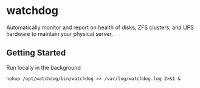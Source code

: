 # watchdog

Automatically monitor and report on health of disks, ZFS clusters, and UPS hardware to maintain your physical server.

## Getting Started

Run locally in the background

```
nohup /opt/watchdog/bin/watchdog >> /var/log/watchdog.log 2>&1 &
```
